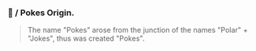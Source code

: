 ### 🤡 / Pokes Origin.
> The name "Pokes" arose from the junction of the names "Polar" + "Jokes", thus was created "Pokes".


